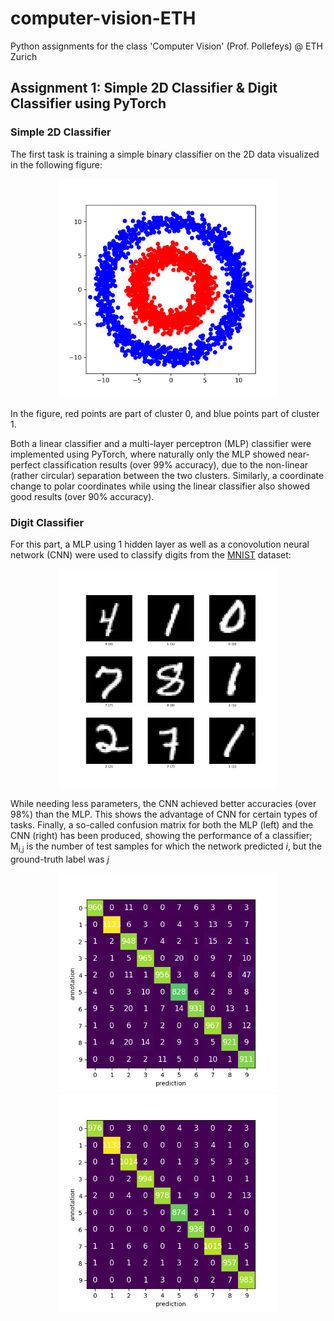 # computer-vision-ETH
Python assignments for the class 'Computer Vision' (Prof. Pollefeys) @ ETH Zurich

## Assignment 1: Simple 2D Classifier & Digit Classifier using PyTorch
### Simple 2D Classifier

The first task is training a simple binary classifier on the 2D data visualized in the following figure: 
<p align="center">
  <img src=https://github.com/ischollETH/computer-vision-ETH/blob/main/Assignment1/images/2DClassifier.png width="350" title="clustered data">
</p>
In the figure, red points are part of cluster 0, and blue points part of cluster 1.

Both a linear classifier and a multi-layer perceptron (MLP) classifier were implemented using PyTorch, where naturally only the MLP showed near-perfect classification results (over 99% accuracy), due to the non-linear (rather circular) separation between the two clusters. Similarly, a coordinate change to polar coordinates while using the linear classifier also showed good results (over 90% accuracy).

### Digit Classifier

For this part, a MLP using 1 hidden layer as well as a conovolution neural network (CNN) were used to classify digits from the [MNIST](http://yann.lecun.com/exdb/mnist/) dataset:
<p align="center">
  <img src=https://github.com/ischollETH/computer-vision-ETH/blob/main/Assignment1/images/DigitClassifier.png width="350" title="MNIST digits">
</p>
While needing less parameters, the CNN achieved better accuracies (over 98%) than the MLP. This shows the advantage of CNN for certain types of tasks.
Finally, a so-called confusion matrix for both the MLP (left) and the CNN (right) has been produced, showing the performance of a classifier; M<sub>i,j</sub> is the number of test samples for which the network predicted <em>i</em>, but the ground-truth label was <em>j</em>

<p align="center">
  <img src=https://github.com/ischollETH/computer-vision-ETH/blob/main/Assignment1/images/ConfusionMatrix_MLP.png width="350" title="MLP confusion matrix">
  <img src=https://github.com/ischollETH/computer-vision-ETH/blob/main/Assignment1/images/ConfusionMatrix_Conv.png width="350" title="CNN confusion matrix">
</p>
